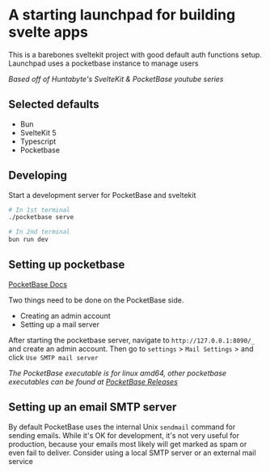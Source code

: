 # A starting launchpad for building svelte apps

This is a barebones sveltekit project with good default auth functions setup. Launchpad uses a
pocketbase instance to manage users

_Based off of Huntabyte's SvelteKit & PocketBase youtube series_

## Selected defaults

- Bun
- SvelteKit 5
- Typescript
- Pocketbase

## Developing

Start a development server for PocketBase and sveltekit

```bash
# In 1st terminal
./pocketbase serve

# In 2nd terminal
bun run dev
```

## Setting up pocketbase

[PocketBase Docs](https://pocketbase.io/docs/)

Two things need to be done on the PocketBase side.
- Creating an admin account
- Setting up a mail server

After starting the pocketbase server, navigate to `http://127.0.0.1:8090/_` and create an admin account.
Then go to `settings` > `Mail Settings` > and click `Use SMTP mail server`

_The PocketBase executable is for linux amd64, other pocketbase executables can be found at [PocketBase Releases](https://github.com/pocketbase/pocketbase/releases/)_

## Setting up an email SMTP server

By default PocketBase uses the internal Unix `sendmail` command for sending emails.
While it's OK for development, it's not very useful for production, because your emails most likely will get marked as spam or even fail to deliver.
Consider using a local SMTP server or an external mail service
